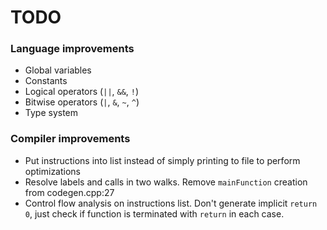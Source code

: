 # TODO

### Language improvements
* Global variables
* Constants
* Logical operators (`||`, `&&`, `!`)
* Bitwise operators (`|`, `&`, `~`, `^`)
* Type system

### Compiler improvements
* Put instructions into list instead of simply printing to file to perform optimizations
* Resolve labels and calls in two walks. Remove `mainFunction` creation from codegen.cpp:27
* Control flow analysis on instructions list. Don't generate implicit `return 0`, just check if function is terminated with `return` in each case.
